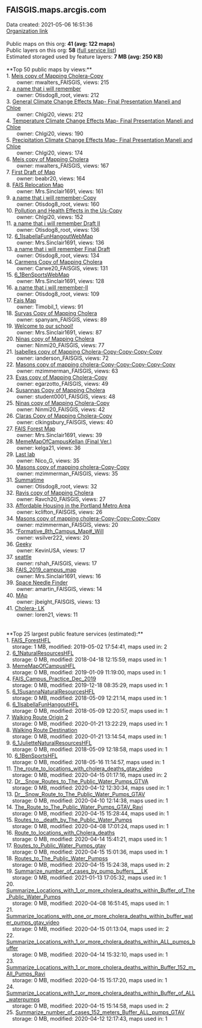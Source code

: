 <h2>FAISGIS.maps.arcgis.com</h2> Data created: 2021-05-06 16:51:36 <br /><a target='new' href='https://FAISGIS.maps.arcgis.com'>Organization link</a><br /><br />Public maps on this org: <b>41 (avg: 122 maps)</b><br />Public layers on this org: <b>58 </b>(<a target='new' href='https://services.arcgis.com/eI6NQc7WUj4evfgi/ArcGIS/rest/services'>full service list</a>)<br />Estimated storaged used by feature layers: <b>7 MB (avg: 250 KB)</b><br /><br />**Top 50 public maps by views:**<br />  1. <a target='new' href='https://www.arcgis.com/home/item.html?id=039a5616220b4a5099dcb49b0d03666f'>Meis copy of Mapping Cholera-Copy</a> <br />  &nbsp;&nbsp;&nbsp;&nbsp; &nbsp;&nbsp;owner: mwalters_FAISGIS, views: 215<br />  2. <a target='new' href='https://www.arcgis.com/home/item.html?id=3336a6431b6c434c81f2a942fddaa37e'>a name that i will remember</a> <br />  &nbsp;&nbsp;&nbsp;&nbsp; &nbsp;&nbsp;owner: Otisdog8_root, views: 212<br />  3. <a target='new' href='https://www.arcgis.com/home/item.html?id=cc48d57c2f8747368ddb6e3e4b3ce3f3'>General Climate Change Effects Map- Final Presentation Maneli and Chloe</a> <br />  &nbsp;&nbsp;&nbsp;&nbsp; &nbsp;&nbsp;owner: Chlgi20, views: 212<br />  4. <a target='new' href='https://www.arcgis.com/home/item.html?id=2b5a61ae80074f6d92260f8299e11924'>Temperature Climate Change Effects Map- Final Presentation Maneli and Chloe</a> <br />  &nbsp;&nbsp;&nbsp;&nbsp; &nbsp;&nbsp;owner: Chlgi20, views: 190<br />  5. <a target='new' href='https://www.arcgis.com/home/item.html?id=39c774e18d104a67a4677f2098370f61'>Precipitation Climate Change Effects Map- Final Presentation Maneli and Chloe</a> <br />  &nbsp;&nbsp;&nbsp;&nbsp; &nbsp;&nbsp;owner: Chlgi20, views: 174<br />  6. <a target='new' href='https://www.arcgis.com/home/item.html?id=4c5859be501245e19c138d84b566a387'>Meis copy of Mapping Cholera</a> <br />  &nbsp;&nbsp;&nbsp;&nbsp; &nbsp;&nbsp;owner: mwalters_FAISGIS, views: 167<br />  7. <a target='new' href='https://www.arcgis.com/home/item.html?id=7ef32393ce6448a7b85c6f638eb24476'>First Draft of Map</a> <br />  &nbsp;&nbsp;&nbsp;&nbsp; &nbsp;&nbsp;owner: beabr20, views: 164<br />  8. <a target='new' href='https://www.arcgis.com/home/item.html?id=d66a6a881f7a4ca58f5034c108c4d25b'>FAIS Relocation Map</a> <br />  &nbsp;&nbsp;&nbsp;&nbsp; &nbsp;&nbsp;owner: Mrs.Sinclair1691, views: 161<br />  9. <a target='new' href='https://www.arcgis.com/home/item.html?id=f8d219ecbde64bd88bb63cfa019e5c4c'>a name that i will remember-Copy</a> <br />  &nbsp;&nbsp;&nbsp;&nbsp; &nbsp;&nbsp;owner: Otisdog8_root, views: 160<br />  10. <a target='new' href='https://www.arcgis.com/home/item.html?id=247168e9baa34f35a45b5282a9d80ce8'>Pollution and Health Effects in the Us-Copy</a> <br />  &nbsp;&nbsp;&nbsp;&nbsp; &nbsp;&nbsp;owner: Chlgi20, views: 152<br />  11. <a target='new' href='https://www.arcgis.com/home/item.html?id=285ebc82c0a2450295b9cc33f0a0569c'>a name that i will remember Draft II</a> <br />  &nbsp;&nbsp;&nbsp;&nbsp; &nbsp;&nbsp;owner: Otisdog8_root, views: 136<br />  12. <a target='new' href='https://www.arcgis.com/home/item.html?id=79800cc418154165bbf119b340c57f01'>6_1IsabellaFunHangoutWebMap</a> <br />  &nbsp;&nbsp;&nbsp;&nbsp; &nbsp;&nbsp;owner: Mrs.Sinclair1691, views: 136<br />  13. <a target='new' href='https://www.arcgis.com/home/item.html?id=7e8e2a7b9ed34e36a96ef0b319f28f3f'>a name that i will remember Final Draft</a> <br />  &nbsp;&nbsp;&nbsp;&nbsp; &nbsp;&nbsp;owner: Otisdog8_root, views: 134<br />  14. <a target='new' href='https://www.arcgis.com/home/item.html?id=33a2c621943745c6bcd6a1e9510adcff'>Carmens Copy of Mapping Cholera</a> <br />  &nbsp;&nbsp;&nbsp;&nbsp; &nbsp;&nbsp;owner: Carwe20_FAISGIS, views: 131<br />  15. <a target='new' href='https://www.arcgis.com/home/item.html?id=28c9f17ee62744d7a3b1ffb403f91606'>6_1BenSportsWebMap</a> <br />  &nbsp;&nbsp;&nbsp;&nbsp; &nbsp;&nbsp;owner: Mrs.Sinclair1691, views: 128<br />  16. <a target='new' href='https://www.arcgis.com/home/item.html?id=3eae00764d2048e088e4cd4252e6da07'>a name that i will remember-II</a> <br />  &nbsp;&nbsp;&nbsp;&nbsp; &nbsp;&nbsp;owner: Otisdog8_root, views: 109<br />  17. <a target='new' href='https://www.arcgis.com/home/item.html?id=8dfdcf371add42efbd6770896c14fbf2'>Fais Map</a> <br />  &nbsp;&nbsp;&nbsp;&nbsp; &nbsp;&nbsp;owner: Timobil_1, views: 91<br />  18. <a target='new' href='https://www.arcgis.com/home/item.html?id=85bf3c4010b94825a68e4e90e166630a'>Suryas Copy of Mapping Cholera</a> <br />  &nbsp;&nbsp;&nbsp;&nbsp; &nbsp;&nbsp;owner: spanyam_FAISGIS, views: 89<br />  19. <a target='new' href='https://www.arcgis.com/home/item.html?id=a889462c7f1341fa92778c253996b314'>Welcome to our school!</a> <br />  &nbsp;&nbsp;&nbsp;&nbsp; &nbsp;&nbsp;owner: Mrs.Sinclair1691, views: 87<br />  20. <a target='new' href='https://www.arcgis.com/home/item.html?id=b273b810fd2745c1b6d2afbb6855cff0'>Ninas copy of Mapping Cholera</a> <br />  &nbsp;&nbsp;&nbsp;&nbsp; &nbsp;&nbsp;owner: Ninmi20_FAISGIS, views: 77<br />  21. <a target='new' href='https://www.arcgis.com/home/item.html?id=851294b71a00436fab493fd7a822e698'>Isabelles copy of Mapping Cholera-Copy-Copy-Copy-Copy</a> <br />  &nbsp;&nbsp;&nbsp;&nbsp; &nbsp;&nbsp;owner: ianderson_FAISGIS, views: 72<br />  22. <a target='new' href='https://www.arcgis.com/home/item.html?id=75aa49b2138147749ac2295de202e9b5'>Masons copy of mapping cholera-Copy-Copy-Copy-Copy-Copy</a> <br />  &nbsp;&nbsp;&nbsp;&nbsp; &nbsp;&nbsp;owner: mzimmerman_FAISGIS, views: 63<br />  23. <a target='new' href='https://www.arcgis.com/home/item.html?id=811005088dd84fbbab2080e67814369b'>Evas copy of Mapping Cholera-Copy</a> <br />  &nbsp;&nbsp;&nbsp;&nbsp; &nbsp;&nbsp;owner: egarzotto_FAISGIS, views: 49<br />  24. <a target='new' href='https://www.arcgis.com/home/item.html?id=ce4c0cb9eaad473d889013c372536ab8'>Susannas Copy of Mapping Cholera</a> <br />  &nbsp;&nbsp;&nbsp;&nbsp; &nbsp;&nbsp;owner: student0001_FAISGIS, views: 48<br />  25. <a target='new' href='https://www.arcgis.com/home/item.html?id=d8f81a0dad1c470fbfda841aed185f09'>Ninas copy of Mapping Cholera-Copy</a> <br />  &nbsp;&nbsp;&nbsp;&nbsp; &nbsp;&nbsp;owner: Ninmi20_FAISGIS, views: 42<br />  26. <a target='new' href='https://www.arcgis.com/home/item.html?id=f591add5765648ee8edb616c9d59d750'>Claras Copy of Mapping Cholera-Copy</a> <br />  &nbsp;&nbsp;&nbsp;&nbsp; &nbsp;&nbsp;owner: clkingsbury_FAISGIS, views: 40<br />  27. <a target='new' href='https://www.arcgis.com/home/item.html?id=c563aa7ceac44c17ad82901829a3d31b'>FAIS Forest Map</a> <br />  &nbsp;&nbsp;&nbsp;&nbsp; &nbsp;&nbsp;owner: Mrs.Sinclair1691, views: 39<br />  28. <a target='new' href='https://www.arcgis.com/home/item.html?id=8766f00337024b3ea8322126b7c49149'>MemeMapOfCampusKellan (Final Ver.)</a> <br />  &nbsp;&nbsp;&nbsp;&nbsp; &nbsp;&nbsp;owner: kelga21, views: 36<br />  29. <a target='new' href='https://www.arcgis.com/home/item.html?id=5d9709e79c4b4186a9c2625dfb27519f'>Last lab</a> <br />  &nbsp;&nbsp;&nbsp;&nbsp; &nbsp;&nbsp;owner: Nico_G, views: 35<br />  30. <a target='new' href='https://www.arcgis.com/home/item.html?id=8eb7656dc0ae458aa2cd1565f5fca562'>Masons copy of mapping cholera-Copy-Copy</a> <br />  &nbsp;&nbsp;&nbsp;&nbsp; &nbsp;&nbsp;owner: mzimmerman_FAISGIS, views: 35<br />  31. <a target='new' href='https://www.arcgis.com/home/item.html?id=e4daa29854a34a428cef496db7693a20'>Summatime</a> <br />  &nbsp;&nbsp;&nbsp;&nbsp; &nbsp;&nbsp;owner: Otisdog8_root, views: 32<br />  32. <a target='new' href='https://www.arcgis.com/home/item.html?id=87e3409a2dd24413ac2f128495224ea2'>Ravis copy of Mapping Cholera</a> <br />  &nbsp;&nbsp;&nbsp;&nbsp; &nbsp;&nbsp;owner: Ravch20_FAISGIS, views: 27<br />  33. <a target='new' href='https://www.arcgis.com/home/item.html?id=fcfae77451b94574bb1f32a1026f2875'>Affordable Housing in the Portland Metro Area</a> <br />  &nbsp;&nbsp;&nbsp;&nbsp; &nbsp;&nbsp;owner: kclifton_FAISGIS, views: 26<br />  34. <a target='new' href='https://www.arcgis.com/home/item.html?id=dcbe36d3bc4e465b8791e39f6c2718e4'>Masons copy of mapping cholera-Copy-Copy-Copy-Copy</a> <br />  &nbsp;&nbsp;&nbsp;&nbsp; &nbsp;&nbsp;owner: mzimmerman_FAISGIS, views: 20<br />  35. <a target='new' href='https://www.arcgis.com/home/item.html?id=ad92d2ace1c24571a9195797e04786f4'>“Formative_8th_Campus_Map#_Will</a> <br />  &nbsp;&nbsp;&nbsp;&nbsp; &nbsp;&nbsp;owner: wsilver222, views: 20<br />  36. <a target='new' href='https://www.arcgis.com/home/item.html?id=08cc18f538654d2084ad2946364c39f9'>Geeky</a> <br />  &nbsp;&nbsp;&nbsp;&nbsp; &nbsp;&nbsp;owner: KevinUSA, views: 17<br />  37. <a target='new' href='https://www.arcgis.com/home/item.html?id=2f41db087b614403b48eb232fbff327f'>seattle</a> <br />  &nbsp;&nbsp;&nbsp;&nbsp; &nbsp;&nbsp;owner: rshah_FAISGIS, views: 17<br />  38. <a target='new' href='https://www.arcgis.com/home/item.html?id=3b4531e888c34d668b33919e3d6b2563'>FAIS_2019_campus_map</a> <br />  &nbsp;&nbsp;&nbsp;&nbsp; &nbsp;&nbsp;owner: Mrs.Sinclair1691, views: 16<br />  39. <a target='new' href='https://www.arcgis.com/home/item.html?id=c4d86806e9a74fcda64eaffb2b72e921'>Space Needle Finder</a> <br />  &nbsp;&nbsp;&nbsp;&nbsp; &nbsp;&nbsp;owner: amartin_FAISGIS, views: 14<br />  40. <a target='new' href='https://www.arcgis.com/home/item.html?id=ddd16d23cf184dcc9817203fe5c29639'>MAp</a> <br />  &nbsp;&nbsp;&nbsp;&nbsp; &nbsp;&nbsp;owner: jbeight_FAISGIS, views: 13<br />  41. <a target='new' href='https://www.arcgis.com/home/item.html?id=97b01d87fdcd47f28520658299bd7e3d'>Cholera- LK</a> <br />  &nbsp;&nbsp;&nbsp;&nbsp; &nbsp;&nbsp;owner: loren21, views: 11<br /><br /><br />**Top 25 largest public feature services (estimated):**<br /> 1. <a target='new' href='https://www.arcgis.com/home/item.html?id=6ead1dc1b7244df19726dc59248d3463'>FAIS_ForestHFL</a><br /> &nbsp;&nbsp;&nbsp;&nbsp;storage: 1 MB, modified: 2019-05-02 17:54:41, maps used in: 2<br /> 2. <a target='new' href='https://www.arcgis.com/home/item.html?id=eb5d0ac44625408aadf9e2a020c7dd05'>6_1NaturalResourcesHFL</a><br /> &nbsp;&nbsp;&nbsp;&nbsp;storage: 0 MB, modified: 2018-04-18 12:15:59, maps used in: 1<br /> 3. <a target='new' href='https://www.arcgis.com/home/item.html?id=7b09db7552b740bc8bb8ac581cfcac99'>MemeMapOfCampusHFL</a><br /> &nbsp;&nbsp;&nbsp;&nbsp;storage: 0 MB, modified: 2019-01-09 11:19:00, maps used in: 1<br /> 4. <a target='new' href='https://www.arcgis.com/home/item.html?id=4906bd3edb854709a4c2625503a69c65'>FAIS_Campus_Practice_Dec_2019</a><br /> &nbsp;&nbsp;&nbsp;&nbsp;storage: 0 MB, modified: 2019-12-18 08:35:29, maps used in: 1<br /> 5. <a target='new' href='https://www.arcgis.com/home/item.html?id=9c4e20fff5254f649e408abd5afbb98c'>6_1SusannaNaturalResourcesHFL</a><br /> &nbsp;&nbsp;&nbsp;&nbsp;storage: 0 MB, modified: 2018-05-09 12:21:14, maps used in: 1<br /> 6. <a target='new' href='https://www.arcgis.com/home/item.html?id=614efc4e9c0d40fa956179d1160dc761'>6_1IsabellaFunHangoutHFL</a><br /> &nbsp;&nbsp;&nbsp;&nbsp;storage: 0 MB, modified: 2018-05-09 12:20:57, maps used in: 1<br /> 7. <a target='new' href='https://www.arcgis.com/home/item.html?id=c7df02f524f8497d8b38533e3d53703d'>Walking Route Origin 2</a><br /> &nbsp;&nbsp;&nbsp;&nbsp;storage: 0 MB, modified: 2020-01-21 13:22:29, maps used in: 1<br /> 8. <a target='new' href='https://www.arcgis.com/home/item.html?id=859b214eb00a422ca070c48ec1a3daae'>Walking Route Destination</a><br /> &nbsp;&nbsp;&nbsp;&nbsp;storage: 0 MB, modified: 2020-01-21 13:14:54, maps used in: 1<br /> 9. <a target='new' href='https://www.arcgis.com/home/item.html?id=98d496bc71ff46df8eed18d74cb0d38f'>6_1JulietteNaturalResourcesHFL</a><br /> &nbsp;&nbsp;&nbsp;&nbsp;storage: 0 MB, modified: 2018-05-09 12:18:58, maps used in: 1<br /> 10. <a target='new' href='https://www.arcgis.com/home/item.html?id=753d172957354269abfad67e480528bf'>6_1BenSportsHFL</a><br /> &nbsp;&nbsp;&nbsp;&nbsp;storage: 0 MB, modified: 2018-05-16 11:14:57, maps used in: 1<br /> 11. <a target='new' href='https://www.arcgis.com/home/item.html?id=277f0fd4c1af468fa63a3cb4ea4e5507'>The_route_to_locations_with_cholera_deaths_gtav_video</a><br /> &nbsp;&nbsp;&nbsp;&nbsp;storage: 0 MB, modified: 2020-04-15 01:17:16, maps used in: 2<br /> 12. <a target='new' href='https://www.arcgis.com/home/item.html?id=0f0a5b088d364bf9afe1f537375eb054'>Dr__Snow_Routes_to_The_Public_Water_Pumps_GTVA</a><br /> &nbsp;&nbsp;&nbsp;&nbsp;storage: 0 MB, modified: 2020-04-12 12:30:34, maps used in: 1<br /> 13. <a target='new' href='https://www.arcgis.com/home/item.html?id=6d88898287c84e89a825fc07b7073193'>Dr__Snow_Route_to_The_Public_Water_Pumps_GTAV</a><br /> &nbsp;&nbsp;&nbsp;&nbsp;storage: 0 MB, modified: 2020-04-10 12:14:38, maps used in: 1<br /> 14. <a target='new' href='https://www.arcgis.com/home/item.html?id=7ed2d586da70443e83bf2e747c35dcef'>The_Route_to_The_Public_Water_Pumps_GTAV_Ravi</a><br /> &nbsp;&nbsp;&nbsp;&nbsp;storage: 0 MB, modified: 2020-04-15 15:28:44, maps used in: 1<br /> 15. <a target='new' href='https://www.arcgis.com/home/item.html?id=85dc914de0c7422899f7af7c69ed46e6'>Routes_to__death_by_The_Public_Water_Pumps</a><br /> &nbsp;&nbsp;&nbsp;&nbsp;storage: 0 MB, modified: 2020-04-08 17:01:24, maps used in: 1<br /> 16. <a target='new' href='https://www.arcgis.com/home/item.html?id=183b3b2f5d2b4a6f927f5417c05daded'>Route_to_locations_with_Cholera_deaths</a><br /> &nbsp;&nbsp;&nbsp;&nbsp;storage: 0 MB, modified: 2020-04-14 15:41:21, maps used in: 1<br /> 17. <a target='new' href='https://www.arcgis.com/home/item.html?id=90721a567c48404b8ccdd5603013df38'>Routes_to_Public_Water_Pumps_gtav</a><br /> &nbsp;&nbsp;&nbsp;&nbsp;storage: 0 MB, modified: 2020-04-15 15:01:36, maps used in: 1<br /> 18. <a target='new' href='https://www.arcgis.com/home/item.html?id=81196a917de84408b6143f9619457267'>Routes_to_The_Public_Water_Pumpss</a><br /> &nbsp;&nbsp;&nbsp;&nbsp;storage: 0 MB, modified: 2020-04-15 15:24:38, maps used in: 2<br /> 19. <a target='new' href='https://www.arcgis.com/home/item.html?id=63c8c542b5f34866af1582be2aebe6b8'>Summarize_number_of_cases_by_pump_buffers___LK</a><br /> &nbsp;&nbsp;&nbsp;&nbsp;storage: 0 MB, modified: 2021-01-13 17:05:32, maps used in: 1<br /> 20. <a target='new' href='https://www.arcgis.com/home/item.html?id=68868b0190d74cf098bdd5884d17e9eb'>Summarize_Locations_with_1_or_more_cholera_deaths_within_Buffer_of_The_Public_Water_Pumps</a><br /> &nbsp;&nbsp;&nbsp;&nbsp;storage: 0 MB, modified: 2020-04-08 16:51:45, maps used in: 1<br /> 21. <a target='new' href='https://www.arcgis.com/home/item.html?id=e987077231344f8b85c9d37e43bff65f'>Summarize_locations_with_one_or_more_cholera_deaths_within_buffer_water_pumps_gtav_video</a><br /> &nbsp;&nbsp;&nbsp;&nbsp;storage: 0 MB, modified: 2020-04-15 01:13:04, maps used in: 2<br /> 22. <a target='new' href='https://www.arcgis.com/home/item.html?id=48b4608fe2ae479d8d5d3c21b5f80ccd'>Summarize_Locations_with_1_or_more_cholera_deaths_within_ALL_pumps_buffer</a><br /> &nbsp;&nbsp;&nbsp;&nbsp;storage: 0 MB, modified: 2020-04-14 15:32:10, maps used in: 1<br /> 23. <a target='new' href='https://www.arcgis.com/home/item.html?id=7b780db139704822a5bedfbd33000ea5'>Summarize_Locations_with_1_or_more_cholera_deaths_within_Buffer_152_m_All_Pumps_Ravi</a><br /> &nbsp;&nbsp;&nbsp;&nbsp;storage: 0 MB, modified: 2020-04-15 15:17:20, maps used in: 1<br /> 24. <a target='new' href='https://www.arcgis.com/home/item.html?id=215affd607b64f53a6219bde291e8a67'>Summarize_Locations_with_1_or_more_cholera_deaths_within_Buffer_of_ALL_waterpumps</a><br /> &nbsp;&nbsp;&nbsp;&nbsp;storage: 0 MB, modified: 2020-04-15 15:14:58, maps used in: 2<br /> 25. <a target='new' href='https://www.arcgis.com/home/item.html?id=a65f7935df7f490ba76bef1f8ace1bf9'>Summarize_number_of_cases_152_meters_Buffer_ALL_pumps_GTAV</a><br /> &nbsp;&nbsp;&nbsp;&nbsp;storage: 0 MB, modified: 2020-04-12 12:17:43, maps used in: 1<br />